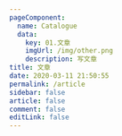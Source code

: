 ```yaml
---
pageComponent: 
  name: Catalogue
  data: 
    key: 01.文章
    imgUrl: /img/other.png
    description: 写文章
title: 文章
date: 2020-03-11 21:50:55
permalink: /article
sidebar: false
article: false
comment: false
editLink: false
---
```

